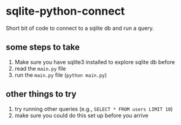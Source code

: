 # sqlite-python-connect

Short bit of code to connect to a sqlite db and run a query. 

## some steps to take

1. Make sure you have sqlite3 installed to explore sqlite db before 
2. read the `main.py` file
3. run the `main.py` file (`python main.py`)

## other things to try
1. try running other queries (e.g., `SELECT * FROM users LIMIT 10`) 
2. make sure you could do this set up before you arrive